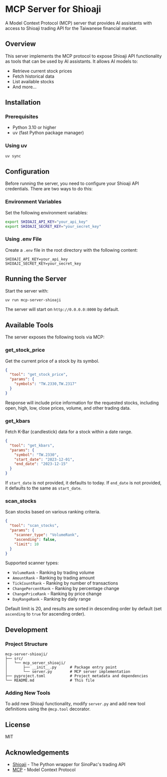 # MCP Server for Shioaji

A Model Context Protocol (MCP) server that provides AI assistants with access to Shioaji trading API for the Taiwanese financial market.

## Overview

This server implements the MCP protocol to expose Shioaji API functionality as tools that can be used by AI assistants. It allows AI models to:

- Retrieve current stock prices
- Fetch historical data
- List available stocks
- And more...

## Installation

### Prerequisites

- Python 3.10 or higher
- uv (fast Python package manager)

### Using uv

```bash
uv sync
```

## Configuration

Before running the server, you need to configure your Shioaji API credentials. There are two ways to do this:

### Environment Variables

Set the following environment variables:

```bash
export SHIOAJI_API_KEY="your_api_key"
export SHIOAJI_SECRET_KEY="your_secret_key"
```

### Using .env File

Create a `.env` file in the root directory with the following content:

```
SHIOAJI_API_KEY=your_api_key
SHIOAJI_SECRET_KEY=your_secret_key
```

## Running the Server

Start the server with:

```bash
uv run mcp-server-shioaji
```

The server will start on `http://0.0.0.0:8000` by default.

## Available Tools

The server exposes the following tools via MCP:

### get_stock_price

Get the current price of a stock by its symbol.

```json
{
  "tool": "get_stock_price",
  "params": {
    "symbols": "TW.2330,TW.2317"
  }
}
```

Response will include price information for the requested stocks, including open, high, low, close prices, volume, and other trading data.


### get_kbars

Fetch K-Bar (candlestick) data for a stock within a date range.

```json
{
  "tool": "get_kbars",
  "params": {
    "symbol": "TW.2330",
    "start_date": "2023-12-01",
    "end_date": "2023-12-15"
  }
}
```

If `start_date` is not provided, it defaults to today. If `end_date` is not provided, it defaults to the same as `start_date`.


### scan_stocks

Scan stocks based on various ranking criteria.

```json
{
  "tool": "scan_stocks",
  "params": {
    "scanner_type": "VolumeRank",
    "ascending": false,
    "limit": 10
  }
}
```

Supported scanner types:
- `VolumeRank` - Ranking by trading volume
- `AmountRank` - Ranking by trading amount
- `TickCountRank` - Ranking by number of transactions
- `ChangePercentRank` - Ranking by percentage change
- `ChangePriceRank` - Ranking by price change
- `DayRangeRank` - Ranking by daily range

Default limit is 20, and results are sorted in descending order by default (set `ascending` to `true` for ascending order).

## Development

### Project Structure

```
mcp-server-shioaji/
├── src/
│   └── mcp_server_shioaji/
│       ├── __init__.py      # Package entry point
│       └── server.py        # MCP server implementation
├── pyproject.toml           # Project metadata and dependencies
└── README.md                # This file
```

### Adding New Tools

To add new Shioaji functionality, modify `server.py` and add new tool definitions using the `@mcp.tool` decorator.

## License

MIT

## Acknowledgements

- [Shioaji](https://sinotrade.github.io/) - The Python wrapper for SinoPac's trading API
- [MCP](https://github.com/pfnet/mcp) - Model Context Protocol